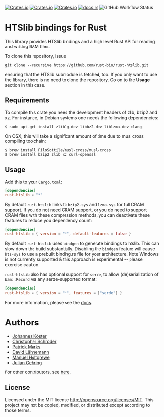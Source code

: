 [![Crates.io](https://img.shields.io/crates/d/rust-htslib.svg)](https://crates.io/crates/rust-htslib)
[![Crates.io](https://img.shields.io/crates/v/rust-htslib.svg)](https://crates.io/crates/rust-htslib)
[![Crates.io](https://img.shields.io/crates/l/rust-htslib.svg)](https://crates.io/crates/rust-htslib)
[![docs.rs](https://docs.rs/rust-htslib/badge.svg)](https://docs.rs/rust-htslib)
![GitHub Workflow Status](https://img.shields.io/github/workflow/status/rust-bio/rust-htslib/CI/master?label=tests)

# HTSlib bindings for Rust

This library provides HTSlib bindings and a high level Rust API for reading and writing BAM files.

To clone this repository, issue

```
git clone --recursive https://github.com/rust-bio/rust-htslib.git
```

ensuring that the HTSlib submodule is fetched, too.
If you only want to use the library, there is no need to clone the repository. Go on to the **Usage** section in this case.

## Requirements

To compile this crate you need the development headers of zlib, bzip2 and xz. For instance, in Debian systems one needs the following dependencies:

```shell
$ sudo apt-get install zlib1g-dev libbz2-dev liblzma-dev clang
```

On OSX, this will take a significant amount of time due to musl cross compiling toolchain:

```shell
$ brew install FiloSottile/musl-cross/musl-cross
$ brew install bzip2 zlib xz curl-openssl
```

## Usage

Add this to your `Cargo.toml`:
```toml
[dependencies]
rust-htslib = "*"
```

By default `rust-htslib` links to `bzip2-sys` and `lzma-sys` for full CRAM support. If you do not need CRAM support, or you do need to support CRAM files
with these compression methods, you can deactivate these features to reduce you dependency count:

```toml
[dependencies]
rust-htslib = { version = "*", default-features = false }
```

By default `rust-htslib` uses `bindgen` to generate bindings to htslib. This can slow down the build substantially. Disabling the `bindgen` feature will 
cause `hts-sys` to use a prebuilt binding.rs file for your architecture.  Note
Windows is not currently supported & this approach is experimental -- please 
exercise caution.

`rust-htslib` also has optional support for `serde`, to allow (de)serialization of `bam::Record` via any serde-supported format:

```toml
[dependencies]
rust-htslib = { version = "*", features = ["serde"] }
```

For more information, please see the [docs](https://docs.rs/rust-htslib).

# Authors

* [Johannes Köster](https://github.com/johanneskoester)
* [Christopher Schröder](https://github.com/christopher-schroeder)
* [Patrick Marks](https://github.com/pmarks)
* [David Lähnemann](https://github.com/dlaehnemann)
* [Manuel Holtgrewe](https://github.com/holtgrewe)
* [Julian Gehring](https://github.com/juliangehring)

For other contributors, see [here](https://github.com/rust-bio/rust-htslib/graphs/contributors).

## License

Licensed under the MIT license http://opensource.org/licenses/MIT. This project may not be copied, modified, or distributed except according to those terms.
